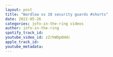 ```yaml
---
layout: post
title: "Wardlow vs 10 security guards #shorts"
date: 2022-05-26
categories: jofo-in-the-ring videos
author: jofo-in-the-ring
spotify_track_id: 
youtube_video_id: zZrhWDp6Hdc
apple_track_id: 
youtube_metadata: 
---
```


